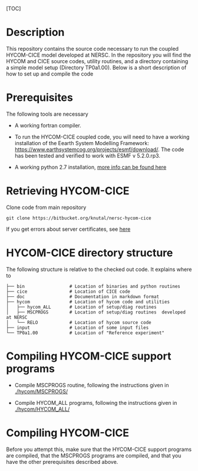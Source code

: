[TOC]

# Description

This repository contains the source code necessary to run the coupled HYCOM-CICE model developed at NERSC. In the repository you will find the HYCOM and CICE source codes, utility routines, and a directory containing a simple model setup (Directory TP0a1.00). Below is a short description of how to set up and compile the code

# Prerequisites

The following tools are necessary 

* A working fortran compiler.

* To run the HYCOM-CICE coupled code, you will need to have a working installation of the Eearth System Modelling Framework: https://www.earthsystemcog.org/projects/esmf/download/. The code has been tested and verified to work with ESMF v 5.2.0.rp3.

* A working python 2.7 installation, [more info can be found here](doc/python.md)


# Retrieving HYCOM-CICE
Clone code from main repository 

`
git clone https://bitbucket.org/knutal/nersc-hycom-cice
`

If you get errors about server certificates, see [here](../..//overview#markdown-header-server-certificates)

# HYCOM-CICE directory structure
The following structure is relative to the checked out code. It explains where to 

    ├── bin                 # Location of binaries and python routines
    ├── cice                # Location of CICE code
    ├── doc                 # Documentation in markdown format
    ├── hycom               # Location of hycom code and utilities
    │   ├── hycom_ALL       # Location of setup/diag routines 
    │   ├── MSCPROGS        # Location of setup/diag routines  developed at NERSC
    │   └── RELO            # Location of hycom source code
    ├── input               # Location of some input files 
    └── TP0a1.00            # Location of "Reference experiment"


# Compiling HYCOM-CICE support programs

* Compile MSCPROGS routine, following the instructions given in [./hycom/MSCPROGS/](./hycom/MSCPROGS/)

* Compile HYCOM_ALL programs, following the instructions given in [./hycom/HYCOM_ALL/](./hycom/HYCOM_ALL/)

# Compiling HYCOM-CICE

Before you attempt this, make sure that the HYCOM-CICE support programs are compiled, that the MSCPROGS programs are compiled, and that you have the other prerequisites described above.